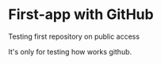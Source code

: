# First-app with GitHub

Testing first repository on public access

It's only for testing how works github.
